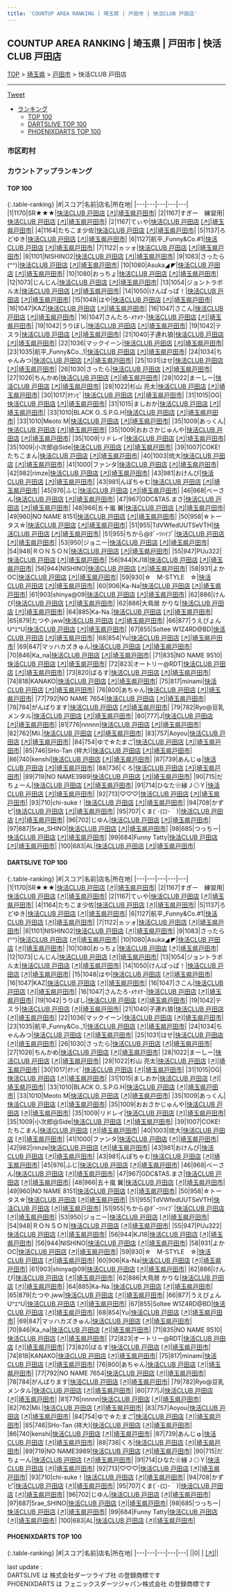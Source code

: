 ```yaml
---
title: 'COUNTUP AREA RANKING | 埼玉県 | 戸田市 | 快活CLUB 戸田店'
---
```

## COUNTUP AREA RANKING | 埼玉県 | 戸田市 | 快活CLUB 戸田店

[TOP](/darts/rank/) > [埼玉県](/darts/rank/埼玉県/) > [戸田市](/darts/rank/埼玉県/戸田市/) > 快活CLUB 戸田店

___

<a href="https://twitter.com/share?ref_src=twsrc%5Etfw" data-text="COUNTUP AREA RANKING | 埼玉県戸田市快活CLUB 戸田店" class="twitter-share-button" data-hashtags="DARTSLIVE,PHOENIXDARTS,darts,ダーツ" data-show-count="false">Tweet</a>

* [ランキング](#カウントアップランキング)
    * [TOP 100](#top-100)
    * [DARTSLIVE TOP 100](#dartslive-top-100)
    * [PHOENIXDARTS TOP 100](#phoenixdarts-top-100)

### 市区町村

<ul>

</ul>

### カウントアップランキング

#### TOP 100



{:.table-ranking}
|#|スコア|名前|店名|所在地|
|---|---|---|---|---|
|1|1170|<span class="rank-name-dl">SR★★★</span>|<a href="/darts/rank/shops/c69247602b036347774c926eb736cb5a.html">快活CLUB 戸田店</a> <a href="https://search.dartslive.com/jp/shop/c69247602b036347774c926eb736cb5a">[↗]</a>|<a href="/darts/rank/埼玉県/戸田市">埼玉県戸田市</a>|
|2|1167|<span class="rank-name-dl">すぎー　練習用</span>|<a href="/darts/rank/shops/c69247602b036347774c926eb736cb5a.html">快活CLUB 戸田店</a> <a href="https://search.dartslive.com/jp/shop/c69247602b036347774c926eb736cb5a">[↗]</a>|<a href="/darts/rank/埼玉県/戸田市">埼玉県戸田市</a>|
|2|1167|<span class="rank-name-dl">てぃや</span>|<a href="/darts/rank/shops/c69247602b036347774c926eb736cb5a.html">快活CLUB 戸田店</a> <a href="https://search.dartslive.com/jp/shop/c69247602b036347774c926eb736cb5a">[↗]</a>|<a href="/darts/rank/埼玉県/戸田市">埼玉県戸田市</a>|
|4|1164|<span class="rank-name-dl">たちこま少佐</span>|<a href="/darts/rank/shops/c69247602b036347774c926eb736cb5a.html">快活CLUB 戸田店</a> <a href="https://search.dartslive.com/jp/shop/c69247602b036347774c926eb736cb5a">[↗]</a>|<a href="/darts/rank/埼玉県/戸田市">埼玉県戸田市</a>|
|5|1137|<span class="rank-name-dl">ろどゆき</span>|<a href="/darts/rank/shops/c69247602b036347774c926eb736cb5a.html">快活CLUB 戸田店</a> <a href="https://search.dartslive.com/jp/shop/c69247602b036347774c926eb736cb5a">[↗]</a>|<a href="/darts/rank/埼玉県/戸田市">埼玉県戸田市</a>|
|6|1127|<span class="rank-name-dl">航平_Funny&amp;Co.#1</span>|<a href="/darts/rank/shops/c69247602b036347774c926eb736cb5a.html">快活CLUB 戸田店</a> <a href="https://search.dartslive.com/jp/shop/c69247602b036347774c926eb736cb5a">[↗]</a>|<a href="/darts/rank/埼玉県/戸田市">埼玉県戸田市</a>|
|7|1122|<span class="rank-name-dl">ヵッォ</span>|<a href="/darts/rank/shops/c69247602b036347774c926eb736cb5a.html">快活CLUB 戸田店</a> <a href="https://search.dartslive.com/jp/shop/c69247602b036347774c926eb736cb5a">[↗]</a>|<a href="/darts/rank/埼玉県/戸田市">埼玉県戸田市</a>|
|8|1101|<span class="rank-name-dl">NISHINO2</span>|<a href="/darts/rank/shops/c69247602b036347774c926eb736cb5a.html">快活CLUB 戸田店</a> <a href="https://search.dartslive.com/jp/shop/c69247602b036347774c926eb736cb5a">[↗]</a>|<a href="/darts/rank/埼玉県/戸田市">埼玉県戸田市</a>|
|9|1083|<span class="rank-name-dl">さったら(^^)</span>|<a href="/darts/rank/shops/c69247602b036347774c926eb736cb5a.html">快活CLUB 戸田店</a> <a href="https://search.dartslive.com/jp/shop/c69247602b036347774c926eb736cb5a">[↗]</a>|<a href="/darts/rank/埼玉県/戸田市">埼玉県戸田市</a>|
|10|1080|<span class="rank-name-dl">Asuka◢ ◤</span>|<a href="/darts/rank/shops/c69247602b036347774c926eb736cb5a.html">快活CLUB 戸田店</a> <a href="https://search.dartslive.com/jp/shop/c69247602b036347774c926eb736cb5a">[↗]</a>|<a href="/darts/rank/埼玉県/戸田市">埼玉県戸田市</a>|
|10|1080|<span class="rank-name-dl">おっちょ</span>|<a href="/darts/rank/shops/c69247602b036347774c926eb736cb5a.html">快活CLUB 戸田店</a> <a href="https://search.dartslive.com/jp/shop/c69247602b036347774c926eb736cb5a">[↗]</a>|<a href="/darts/rank/埼玉県/戸田市">埼玉県戸田市</a>|
|12|1073|<span class="rank-name-dl">じんじん</span>|<a href="/darts/rank/shops/c69247602b036347774c926eb736cb5a.html">快活CLUB 戸田店</a> <a href="https://search.dartslive.com/jp/shop/c69247602b036347774c926eb736cb5a">[↗]</a>|<a href="/darts/rank/埼玉県/戸田市">埼玉県戸田市</a>|
|13|1054|<span class="rank-name-dl">ジョントラボル太</span>|<a href="/darts/rank/shops/c69247602b036347774c926eb736cb5a.html">快活CLUB 戸田店</a> <a href="https://search.dartslive.com/jp/shop/c69247602b036347774c926eb736cb5a">[↗]</a>|<a href="/darts/rank/埼玉県/戸田市">埼玉県戸田市</a>|
|14|1050|<span class="rank-name-dl">けんぱっぱ！</span>|<a href="/darts/rank/shops/c69247602b036347774c926eb736cb5a.html">快活CLUB 戸田店</a> <a href="https://search.dartslive.com/jp/shop/c69247602b036347774c926eb736cb5a">[↗]</a>|<a href="/darts/rank/埼玉県/戸田市">埼玉県戸田市</a>|
|15|1048|<span class="rank-name-dl">はや</span>|<a href="/darts/rank/shops/c69247602b036347774c926eb736cb5a.html">快活CLUB 戸田店</a> <a href="https://search.dartslive.com/jp/shop/c69247602b036347774c926eb736cb5a">[↗]</a>|<a href="/darts/rank/埼玉県/戸田市">埼玉県戸田市</a>|
|16|1047|<span class="rank-name-dl">KAZ</span>|<a href="/darts/rank/shops/c69247602b036347774c926eb736cb5a.html">快活CLUB 戸田店</a> <a href="https://search.dartslive.com/jp/shop/c69247602b036347774c926eb736cb5a">[↗]</a>|<a href="/darts/rank/埼玉県/戸田市">埼玉県戸田市</a>|
|16|1047|<span class="rank-name-dl">さこん</span>|<a href="/darts/rank/shops/c69247602b036347774c926eb736cb5a.html">快活CLUB 戸田店</a> <a href="https://search.dartslive.com/jp/shop/c69247602b036347774c926eb736cb5a">[↗]</a>|<a href="/darts/rank/埼玉県/戸田市">埼玉県戸田市</a>|
|16|1047|<span class="rank-name-dl">さんたろ-ﾒｹﾒｹ-</span>|<a href="/darts/rank/shops/c69247602b036347774c926eb736cb5a.html">快活CLUB 戸田店</a> <a href="https://search.dartslive.com/jp/shop/c69247602b036347774c926eb736cb5a">[↗]</a>|<a href="/darts/rank/埼玉県/戸田市">埼玉県戸田市</a>|
|19|1042|<span class="rank-name-dl">うりぼし</span>|<a href="/darts/rank/shops/c69247602b036347774c926eb736cb5a.html">快活CLUB 戸田店</a> <a href="https://search.dartslive.com/jp/shop/c69247602b036347774c926eb736cb5a">[↗]</a>|<a href="/darts/rank/埼玉県/戸田市">埼玉県戸田市</a>|
|19|1042|<span class="rank-name-dl">テスラ</span>|<a href="/darts/rank/shops/c69247602b036347774c926eb736cb5a.html">快活CLUB 戸田店</a> <a href="https://search.dartslive.com/jp/shop/c69247602b036347774c926eb736cb5a">[↗]</a>|<a href="/darts/rank/埼玉県/戸田市">埼玉県戸田市</a>|
|21|1040|<span class="rank-name-dl">子連れ狼</span>|<a href="/darts/rank/shops/c69247602b036347774c926eb736cb5a.html">快活CLUB 戸田店</a> <a href="https://search.dartslive.com/jp/shop/c69247602b036347774c926eb736cb5a">[↗]</a>|<a href="/darts/rank/埼玉県/戸田市">埼玉県戸田市</a>|
|22|1036|<span class="rank-name-dl">マックイーン</span>|<a href="/darts/rank/shops/c69247602b036347774c926eb736cb5a.html">快活CLUB 戸田店</a> <a href="https://search.dartslive.com/jp/shop/c69247602b036347774c926eb736cb5a">[↗]</a>|<a href="/darts/rank/埼玉県/戸田市">埼玉県戸田市</a>|
|23|1035|<span class="rank-name-dl">航平_Funny&amp;Co._1</span>|<a href="/darts/rank/shops/c69247602b036347774c926eb736cb5a.html">快活CLUB 戸田店</a> <a href="https://search.dartslive.com/jp/shop/c69247602b036347774c926eb736cb5a">[↗]</a>|<a href="/darts/rank/埼玉県/戸田市">埼玉県戸田市</a>|
|24|1034|<span class="rank-name-dl">ちゃんみつ</span>|<a href="/darts/rank/shops/c69247602b036347774c926eb736cb5a.html">快活CLUB 戸田店</a> <a href="https://search.dartslive.com/jp/shop/c69247602b036347774c926eb736cb5a">[↗]</a>|<a href="/darts/rank/埼玉県/戸田市">埼玉県戸田市</a>|
|25|1031|<span class="rank-name-dl">はせ</span>|<a href="/darts/rank/shops/c69247602b036347774c926eb736cb5a.html">快活CLUB 戸田店</a> <a href="https://search.dartslive.com/jp/shop/c69247602b036347774c926eb736cb5a">[↗]</a>|<a href="/darts/rank/埼玉県/戸田市">埼玉県戸田市</a>|
|26|1030|<span class="rank-name-dl">さったら</span>|<a href="/darts/rank/shops/c69247602b036347774c926eb736cb5a.html">快活CLUB 戸田店</a> <a href="https://search.dartslive.com/jp/shop/c69247602b036347774c926eb736cb5a">[↗]</a>|<a href="/darts/rank/埼玉県/戸田市">埼玉県戸田市</a>|
|27|1026|<span class="rank-name-dl">ちんかめ</span>|<a href="/darts/rank/shops/c69247602b036347774c926eb736cb5a.html">快活CLUB 戸田店</a> <a href="https://search.dartslive.com/jp/shop/c69247602b036347774c926eb736cb5a">[↗]</a>|<a href="/darts/rank/埼玉県/戸田市">埼玉県戸田市</a>|
|28|1022|<span class="rank-name-dl">まーしー</span>|<a href="/darts/rank/shops/c69247602b036347774c926eb736cb5a.html">快活CLUB 戸田店</a> <a href="https://search.dartslive.com/jp/shop/c69247602b036347774c926eb736cb5a">[↗]</a>|<a href="/darts/rank/埼玉県/戸田市">埼玉県戸田市</a>|
|28|1022|<span class="rank-name-dl">杉山 亮太</span>|<a href="/darts/rank/shops/c69247602b036347774c926eb736cb5a.html">快活CLUB 戸田店</a> <a href="https://search.dartslive.com/jp/shop/c69247602b036347774c926eb736cb5a">[↗]</a>|<a href="/darts/rank/埼玉県/戸田市">埼玉県戸田市</a>|
|30|1017|<span class="rank-name-dl">ｵｹﾝﾋﾟ</span>|<a href="/darts/rank/shops/c69247602b036347774c926eb736cb5a.html">快活CLUB 戸田店</a> <a href="https://search.dartslive.com/jp/shop/c69247602b036347774c926eb736cb5a">[↗]</a>|<a href="/darts/rank/埼玉県/戸田市">埼玉県戸田市</a>|
|31|1015|<span class="rank-name-dl">OG</span>|<a href="/darts/rank/shops/c69247602b036347774c926eb736cb5a.html">快活CLUB 戸田店</a> <a href="https://search.dartslive.com/jp/shop/c69247602b036347774c926eb736cb5a">[↗]</a>|<a href="/darts/rank/埼玉県/戸田市">埼玉県戸田市</a>|
|31|1015|<span class="rank-name-dl">ましおか</span>|<a href="/darts/rank/shops/c69247602b036347774c926eb736cb5a.html">快活CLUB 戸田店</a> <a href="https://search.dartslive.com/jp/shop/c69247602b036347774c926eb736cb5a">[↗]</a>|<a href="/darts/rank/埼玉県/戸田市">埼玉県戸田市</a>|
|33|1010|<span class="rank-name-dl">BLACK O..S.P.G.H</span>|<a href="/darts/rank/shops/c69247602b036347774c926eb736cb5a.html">快活CLUB 戸田店</a> <a href="https://search.dartslive.com/jp/shop/c69247602b036347774c926eb736cb5a">[↗]</a>|<a href="/darts/rank/埼玉県/戸田市">埼玉県戸田市</a>|
|33|1010|<span class="rank-name-dl">Meoto M</span>|<a href="/darts/rank/shops/c69247602b036347774c926eb736cb5a.html">快活CLUB 戸田店</a> <a href="https://search.dartslive.com/jp/shop/c69247602b036347774c926eb736cb5a">[↗]</a>|<a href="/darts/rank/埼玉県/戸田市">埼玉県戸田市</a>|
|35|1009|<span class="rank-name-dl">あっくん</span>|<a href="/darts/rank/shops/c69247602b036347774c926eb736cb5a.html">快活CLUB 戸田店</a> <a href="https://search.dartslive.com/jp/shop/c69247602b036347774c926eb736cb5a">[↗]</a>|<a href="/darts/rank/埼玉県/戸田市">埼玉県戸田市</a>|
|35|1009|<span class="rank-name-dl">おおさかじゅんや</span>|<a href="/darts/rank/shops/c69247602b036347774c926eb736cb5a.html">快活CLUB 戸田店</a> <a href="https://search.dartslive.com/jp/shop/c69247602b036347774c926eb736cb5a">[↗]</a>|<a href="/darts/rank/埼玉県/戸田市">埼玉県戸田市</a>|
|35|1009|<span class="rank-name-dl">リドレイ</span>|<a href="/darts/rank/shops/c69247602b036347774c926eb736cb5a.html">快活CLUB 戸田店</a> <a href="https://search.dartslive.com/jp/shop/c69247602b036347774c926eb736cb5a">[↗]</a>|<a href="/darts/rank/埼玉県/戸田市">埼玉県戸田市</a>|
|35|1009|<span class="rank-name-dl">小次郎@Side</span>|<a href="/darts/rank/shops/c69247602b036347774c926eb736cb5a.html">快活CLUB 戸田店</a> <a href="https://search.dartslive.com/jp/shop/c69247602b036347774c926eb736cb5a">[↗]</a>|<a href="/darts/rank/埼玉県/戸田市">埼玉県戸田市</a>|
|39|1007|<span class="rank-name-dl">COKE!たちこまん</span>|<a href="/darts/rank/shops/c69247602b036347774c926eb736cb5a.html">快活CLUB 戸田店</a> <a href="https://search.dartslive.com/jp/shop/c69247602b036347774c926eb736cb5a">[↗]</a>|<a href="/darts/rank/埼玉県/戸田市">埼玉県戸田市</a>|
|40|1003|<span class="rank-name-dl">琉大</span>|<a href="/darts/rank/shops/c69247602b036347774c926eb736cb5a.html">快活CLUB 戸田店</a> <a href="https://search.dartslive.com/jp/shop/c69247602b036347774c926eb736cb5a">[↗]</a>|<a href="/darts/rank/埼玉県/戸田市">埼玉県戸田市</a>|
|41|1000|<span class="rank-name-dl">ファンタ</span>|<a href="/darts/rank/shops/c69247602b036347774c926eb736cb5a.html">快活CLUB 戸田店</a> <a href="https://search.dartslive.com/jp/shop/c69247602b036347774c926eb736cb5a">[↗]</a>|<a href="/darts/rank/埼玉県/戸田市">埼玉県戸田市</a>|
|42|982|<span class="rank-name-dl">rimze</span>|<a href="/darts/rank/shops/c69247602b036347774c926eb736cb5a.html">快活CLUB 戸田店</a> <a href="https://search.dartslive.com/jp/shop/c69247602b036347774c926eb736cb5a">[↗]</a>|<a href="/darts/rank/埼玉県/戸田市">埼玉県戸田市</a>|
|43|981|<span class="rank-name-dl">おけんぴ</span>|<a href="/darts/rank/shops/c69247602b036347774c926eb736cb5a.html">快活CLUB 戸田店</a> <a href="https://search.dartslive.com/jp/shop/c69247602b036347774c926eb736cb5a">[↗]</a>|<a href="/darts/rank/埼玉県/戸田市">埼玉県戸田市</a>|
|43|981|<span class="rank-name-dl">んぽちゃむ</span>|<a href="/darts/rank/shops/c69247602b036347774c926eb736cb5a.html">快活CLUB 戸田店</a> <a href="https://search.dartslive.com/jp/shop/c69247602b036347774c926eb736cb5a">[↗]</a>|<a href="/darts/rank/埼玉県/戸田市">埼玉県戸田市</a>|
|45|976|<span class="rank-name-dl">ふじ</span>|<a href="/darts/rank/shops/c69247602b036347774c926eb736cb5a.html">快活CLUB 戸田店</a> <a href="https://search.dartslive.com/jp/shop/c69247602b036347774c926eb736cb5a">[↗]</a>|<a href="/darts/rank/埼玉県/戸田市">埼玉県戸田市</a>|
|46|968|<span class="rank-name-dl">べーさん</span>|<a href="/darts/rank/shops/c69247602b036347774c926eb736cb5a.html">快活CLUB 戸田店</a> <a href="https://search.dartslive.com/jp/shop/c69247602b036347774c926eb736cb5a">[↗]</a>|<a href="/darts/rank/埼玉県/戸田市">埼玉県戸田市</a>|
|47|967|<span class="rank-name-dl">GDC&amp;TAS.まさ</span>|<a href="/darts/rank/shops/c69247602b036347774c926eb736cb5a.html">快活CLUB 戸田店</a> <a href="https://search.dartslive.com/jp/shop/c69247602b036347774c926eb736cb5a">[↗]</a>|<a href="/darts/rank/埼玉県/戸田市">埼玉県戸田市</a>|
|48|966|<span class="rank-name-dl">五十嵐 翼</span>|<a href="/darts/rank/shops/c69247602b036347774c926eb736cb5a.html">快活CLUB 戸田店</a> <a href="https://search.dartslive.com/jp/shop/c69247602b036347774c926eb736cb5a">[↗]</a>|<a href="/darts/rank/埼玉県/戸田市">埼玉県戸田市</a>|
|49|960|<span class="rank-name-dl">NO NAME 8151</span>|<a href="/darts/rank/shops/c69247602b036347774c926eb736cb5a.html">快活CLUB 戸田店</a> <a href="https://search.dartslive.com/jp/shop/c69247602b036347774c926eb736cb5a">[↗]</a>|<a href="/darts/rank/埼玉県/戸田市">埼玉県戸田市</a>|
|50|958|<span class="rank-name-dl">☆トータス☆</span>|<a href="/darts/rank/shops/c69247602b036347774c926eb736cb5a.html">快活CLUB 戸田店</a> <a href="https://search.dartslive.com/jp/shop/c69247602b036347774c926eb736cb5a">[↗]</a>|<a href="/darts/rank/埼玉県/戸田市">埼玉県戸田市</a>|
|51|955|<span class="rank-name-dl">TdVWfedUUTSeVTH</span>|<a href="/darts/rank/shops/c69247602b036347774c926eb736cb5a.html">快活CLUB 戸田店</a> <a href="https://search.dartslive.com/jp/shop/c69247602b036347774c926eb736cb5a">[↗]</a>|<a href="/darts/rank/埼玉県/戸田市">埼玉県戸田市</a>|
|51|955|<span class="rank-name-dl">ちから@ﾀﾞｰﾂﾊｲﾌﾞ</span>|<a href="/darts/rank/shops/c69247602b036347774c926eb736cb5a.html">快活CLUB 戸田店</a> <a href="https://search.dartslive.com/jp/shop/c69247602b036347774c926eb736cb5a">[↗]</a>|<a href="/darts/rank/埼玉県/戸田市">埼玉県戸田市</a>|
|53|950|<span class="rank-name-dl">ジョニー</span>|<a href="/darts/rank/shops/c69247602b036347774c926eb736cb5a.html">快活CLUB 戸田店</a> <a href="https://search.dartslive.com/jp/shop/c69247602b036347774c926eb736cb5a">[↗]</a>|<a href="/darts/rank/埼玉県/戸田市">埼玉県戸田市</a>|
|54|948|<span class="rank-name-dl">ＲＯＮＳＯＮ</span>|<a href="/darts/rank/shops/c69247602b036347774c926eb736cb5a.html">快活CLUB 戸田店</a> <a href="https://search.dartslive.com/jp/shop/c69247602b036347774c926eb736cb5a">[↗]</a>|<a href="/darts/rank/埼玉県/戸田市">埼玉県戸田市</a>|
|55|947|<span class="rank-name-dl">PUu322</span>|<a href="/darts/rank/shops/c69247602b036347774c926eb736cb5a.html">快活CLUB 戸田店</a> <a href="https://search.dartslive.com/jp/shop/c69247602b036347774c926eb736cb5a">[↗]</a>|<a href="/darts/rank/埼玉県/戸田市">埼玉県戸田市</a>|
|56|944|<span class="rank-name-dl">KJ18</span>|<a href="/darts/rank/shops/c69247602b036347774c926eb736cb5a.html">快活CLUB 戸田店</a> <a href="https://search.dartslive.com/jp/shop/c69247602b036347774c926eb736cb5a">[↗]</a>|<a href="/darts/rank/埼玉県/戸田市">埼玉県戸田市</a>|
|56|944|<span class="rank-name-dl">NISHINO</span>|<a href="/darts/rank/shops/c69247602b036347774c926eb736cb5a.html">快活CLUB 戸田店</a> <a href="https://search.dartslive.com/jp/shop/c69247602b036347774c926eb736cb5a">[↗]</a>|<a href="/darts/rank/埼玉県/戸田市">埼玉県戸田市</a>|
|58|931|<span class="rank-name-dl">よかOC</span>|<a href="/darts/rank/shops/c69247602b036347774c926eb736cb5a.html">快活CLUB 戸田店</a> <a href="https://search.dartslive.com/jp/shop/c69247602b036347774c926eb736cb5a">[↗]</a>|<a href="/darts/rank/埼玉県/戸田市">埼玉県戸田市</a>|
|59|930|<span class="rank-name-dl">☆　M-STYLE　☆</span>|<a href="/darts/rank/shops/c69247602b036347774c926eb736cb5a.html">快活CLUB 戸田店</a> <a href="https://search.dartslive.com/jp/shop/c69247602b036347774c926eb736cb5a">[↗]</a>|<a href="/darts/rank/埼玉県/戸田市">埼玉県戸田市</a>|
|60|906|<span class="rank-name-dl">Ka-Na</span>|<a href="/darts/rank/shops/c69247602b036347774c926eb736cb5a.html">快活CLUB 戸田店</a> <a href="https://search.dartslive.com/jp/shop/c69247602b036347774c926eb736cb5a">[↗]</a>|<a href="/darts/rank/埼玉県/戸田市">埼玉県戸田市</a>|
|61|903|<span class="rank-name-dl">shinya@09</span>|<a href="/darts/rank/shops/c69247602b036347774c926eb736cb5a.html">快活CLUB 戸田店</a> <a href="https://search.dartslive.com/jp/shop/c69247602b036347774c926eb736cb5a">[↗]</a>|<a href="/darts/rank/埼玉県/戸田市">埼玉県戸田市</a>|
|62|886|<span class="rank-name-dl">けんぴ</span>|<a href="/darts/rank/shops/c69247602b036347774c926eb736cb5a.html">快活CLUB 戸田店</a> <a href="https://search.dartslive.com/jp/shop/c69247602b036347774c926eb736cb5a">[↗]</a>|<a href="/darts/rank/埼玉県/戸田市">埼玉県戸田市</a>|
|62|886|<span class="rank-name-dl">大鳥居 かりな</span>|<a href="/darts/rank/shops/c69247602b036347774c926eb736cb5a.html">快活CLUB 戸田店</a> <a href="https://search.dartslive.com/jp/shop/c69247602b036347774c926eb736cb5a">[↗]</a>|<a href="/darts/rank/埼玉県/戸田市">埼玉県戸田市</a>|
|64|885|<span class="rank-name-dl">Ka-Na.</span>|<a href="/darts/rank/shops/c69247602b036347774c926eb736cb5a.html">快活CLUB 戸田店</a> <a href="https://search.dartslive.com/jp/shop/c69247602b036347774c926eb736cb5a">[↗]</a>|<a href="/darts/rank/埼玉県/戸田市">埼玉県戸田市</a>|
|65|879|<span class="rank-name-dl">たつや.jww</span>|<a href="/darts/rank/shops/c69247602b036347774c926eb736cb5a.html">快活CLUB 戸田店</a> <a href="https://search.dartslive.com/jp/shop/c69247602b036347774c926eb736cb5a">[↗]</a>|<a href="/darts/rank/埼玉県/戸田市">埼玉県戸田市</a>|
|66|877|<span class="rank-name-dl">うえぴょんU^ｴ^U</span>|<a href="/darts/rank/shops/c69247602b036347774c926eb736cb5a.html">快活CLUB 戸田店</a> <a href="https://search.dartslive.com/jp/shop/c69247602b036347774c926eb736cb5a">[↗]</a>|<a href="/darts/rank/埼玉県/戸田市">埼玉県戸田市</a>|
|67|855|<span class="rank-name-dl">Soltee W1Z4RD@BD</span>|<a href="/darts/rank/shops/c69247602b036347774c926eb736cb5a.html">快活CLUB 戸田店</a> <a href="https://search.dartslive.com/jp/shop/c69247602b036347774c926eb736cb5a">[↗]</a>|<a href="/darts/rank/埼玉県/戸田市">埼玉県戸田市</a>|
|68|854|<span class="rank-name-dl">Yu</span>|<a href="/darts/rank/shops/c69247602b036347774c926eb736cb5a.html">快活CLUB 戸田店</a> <a href="https://search.dartslive.com/jp/shop/c69247602b036347774c926eb736cb5a">[↗]</a>|<a href="/darts/rank/埼玉県/戸田市">埼玉県戸田市</a>|
|69|847|<span class="rank-name-dl">マッハカズきゅん</span>|<a href="/darts/rank/shops/c69247602b036347774c926eb736cb5a.html">快活CLUB 戸田店</a> <a href="https://search.dartslive.com/jp/shop/c69247602b036347774c926eb736cb5a">[↗]</a>|<a href="/darts/rank/埼玉県/戸田市">埼玉県戸田市</a>|
|70|846|<span class="rank-name-dl">Ka_na</span>|<a href="/darts/rank/shops/c69247602b036347774c926eb736cb5a.html">快活CLUB 戸田店</a> <a href="https://search.dartslive.com/jp/shop/c69247602b036347774c926eb736cb5a">[↗]</a>|<a href="/darts/rank/埼玉県/戸田市">埼玉県戸田市</a>|
|71|835|<span class="rank-name-dl">NO NAME 9510</span>|<a href="/darts/rank/shops/c69247602b036347774c926eb736cb5a.html">快活CLUB 戸田店</a> <a href="https://search.dartslive.com/jp/shop/c69247602b036347774c926eb736cb5a">[↗]</a>|<a href="/darts/rank/埼玉県/戸田市">埼玉県戸田市</a>|
|72|823|<span class="rank-name-dl">オートリー@RDT</span>|<a href="/darts/rank/shops/c69247602b036347774c926eb736cb5a.html">快活CLUB 戸田店</a> <a href="https://search.dartslive.com/jp/shop/c69247602b036347774c926eb736cb5a">[↗]</a>|<a href="/darts/rank/埼玉県/戸田市">埼玉県戸田市</a>|
|73|820|<span class="rank-name-dl">ばるす</span>|<a href="/darts/rank/shops/c69247602b036347774c926eb736cb5a.html">快活CLUB 戸田店</a> <a href="https://search.dartslive.com/jp/shop/c69247602b036347774c926eb736cb5a">[↗]</a>|<a href="/darts/rank/埼玉県/戸田市">埼玉県戸田市</a>|
|74|818|<span class="rank-name-dl">KANAKO</span>|<a href="/darts/rank/shops/c69247602b036347774c926eb736cb5a.html">快活CLUB 戸田店</a> <a href="https://search.dartslive.com/jp/shop/c69247602b036347774c926eb736cb5a">[↗]</a>|<a href="/darts/rank/埼玉県/戸田市">埼玉県戸田市</a>|
|75|817|<span class="rank-name-dl">minami</span>|<a href="/darts/rank/shops/c69247602b036347774c926eb736cb5a.html">快活CLUB 戸田店</a> <a href="https://search.dartslive.com/jp/shop/c69247602b036347774c926eb736cb5a">[↗]</a>|<a href="/darts/rank/埼玉県/戸田市">埼玉県戸田市</a>|
|76|800|<span class="rank-name-dl">あちゃん</span>|<a href="/darts/rank/shops/c69247602b036347774c926eb736cb5a.html">快活CLUB 戸田店</a> <a href="https://search.dartslive.com/jp/shop/c69247602b036347774c926eb736cb5a">[↗]</a>|<a href="/darts/rank/埼玉県/戸田市">埼玉県戸田市</a>|
|77|792|<span class="rank-name-dl">NO NAME 7654</span>|<a href="/darts/rank/shops/c69247602b036347774c926eb736cb5a.html">快活CLUB 戸田店</a> <a href="https://search.dartslive.com/jp/shop/c69247602b036347774c926eb736cb5a">[↗]</a>|<a href="/darts/rank/埼玉県/戸田市">埼玉県戸田市</a>|
|78|784|<span class="rank-name-dl">がんばります</span>|<a href="/darts/rank/shops/c69247602b036347774c926eb736cb5a.html">快活CLUB 戸田店</a> <a href="https://search.dartslive.com/jp/shop/c69247602b036347774c926eb736cb5a">[↗]</a>|<a href="/darts/rank/埼玉県/戸田市">埼玉県戸田市</a>|
|79|782|<span class="rank-name-dl">Ryo@豆乳メンタル</span>|<a href="/darts/rank/shops/c69247602b036347774c926eb736cb5a.html">快活CLUB 戸田店</a> <a href="https://search.dartslive.com/jp/shop/c69247602b036347774c926eb736cb5a">[↗]</a>|<a href="/darts/rank/埼玉県/戸田市">埼玉県戸田市</a>|
|80|777|<span class="rank-name-dl">J</span>|<a href="/darts/rank/shops/c69247602b036347774c926eb736cb5a.html">快活CLUB 戸田店</a> <a href="https://search.dartslive.com/jp/shop/c69247602b036347774c926eb736cb5a">[↗]</a>|<a href="/darts/rank/埼玉県/戸田市">埼玉県戸田市</a>|
|81|776|<span class="rank-name-dl">nnnnn</span>|<a href="/darts/rank/shops/c69247602b036347774c926eb736cb5a.html">快活CLUB 戸田店</a> <a href="https://search.dartslive.com/jp/shop/c69247602b036347774c926eb736cb5a">[↗]</a>|<a href="/darts/rank/埼玉県/戸田市">埼玉県戸田市</a>|
|82|762|<span class="rank-name-dl">Mii.</span>|<a href="/darts/rank/shops/c69247602b036347774c926eb736cb5a.html">快活CLUB 戸田店</a> <a href="https://search.dartslive.com/jp/shop/c69247602b036347774c926eb736cb5a">[↗]</a>|<a href="/darts/rank/埼玉県/戸田市">埼玉県戸田市</a>|
|83|757|<span class="rank-name-dl">Aoyou</span>|<a href="/darts/rank/shops/c69247602b036347774c926eb736cb5a.html">快活CLUB 戸田店</a> <a href="https://search.dartslive.com/jp/shop/c69247602b036347774c926eb736cb5a">[↗]</a>|<a href="/darts/rank/埼玉県/戸田市">埼玉県戸田市</a>|
|84|754|<span class="rank-name-dl">ゆで☆たまご</span>|<a href="/darts/rank/shops/c69247602b036347774c926eb736cb5a.html">快活CLUB 戸田店</a> <a href="https://search.dartslive.com/jp/shop/c69247602b036347774c926eb736cb5a">[↗]</a>|<a href="/darts/rank/埼玉県/戸田市">埼玉県戸田市</a>|
|85|746|<span class="rank-name-dl">SHo-Tan (祥大)</span>|<a href="/darts/rank/shops/c69247602b036347774c926eb736cb5a.html">快活CLUB 戸田店</a> <a href="https://search.dartslive.com/jp/shop/c69247602b036347774c926eb736cb5a">[↗]</a>|<a href="/darts/rank/埼玉県/戸田市">埼玉県戸田市</a>|
|86|740|<span class="rank-name-dl">kenshi</span>|<a href="/darts/rank/shops/c69247602b036347774c926eb736cb5a.html">快活CLUB 戸田店</a> <a href="https://search.dartslive.com/jp/shop/c69247602b036347774c926eb736cb5a">[↗]</a>|<a href="/darts/rank/埼玉県/戸田市">埼玉県戸田市</a>|
|87|739|<span class="rank-name-dl">あんじゅ</span>|<a href="/darts/rank/shops/c69247602b036347774c926eb736cb5a.html">快活CLUB 戸田店</a> <a href="https://search.dartslive.com/jp/shop/c69247602b036347774c926eb736cb5a">[↗]</a>|<a href="/darts/rank/埼玉県/戸田市">埼玉県戸田市</a>|
|88|736|<span class="rank-name-dl">くろ</span>|<a href="/darts/rank/shops/c69247602b036347774c926eb736cb5a.html">快活CLUB 戸田店</a> <a href="https://search.dartslive.com/jp/shop/c69247602b036347774c926eb736cb5a">[↗]</a>|<a href="/darts/rank/埼玉県/戸田市">埼玉県戸田市</a>|
|89|719|<span class="rank-name-dl">NO NAME3989</span>|<a href="/darts/rank/shops/c69247602b036347774c926eb736cb5a.html">快活CLUB 戸田店</a> <a href="https://search.dartslive.com/jp/shop/c69247602b036347774c926eb736cb5a">[↗]</a>|<a href="/darts/rank/埼玉県/戸田市">埼玉県戸田市</a>|
|90|715|<span class="rank-name-dl">だちょーん</span>|<a href="/darts/rank/shops/c69247602b036347774c926eb736cb5a.html">快活CLUB 戸田店</a> <a href="https://search.dartslive.com/jp/shop/c69247602b036347774c926eb736cb5a">[↗]</a>|<a href="/darts/rank/埼玉県/戸田市">埼玉県戸田市</a>|
|91|714|<span class="rank-name-dl">ひなた❀縁Ｊ◎Ｙ</span>|<a href="/darts/rank/shops/c69247602b036347774c926eb736cb5a.html">快活CLUB 戸田店</a> <a href="https://search.dartslive.com/jp/shop/c69247602b036347774c926eb736cb5a">[↗]</a>|<a href="/darts/rank/埼玉県/戸田市">埼玉県戸田市</a>|
|92|713|<span class="rank-name-dl">♡♡♡</span>|<a href="/darts/rank/shops/c69247602b036347774c926eb736cb5a.html">快活CLUB 戸田店</a> <a href="https://search.dartslive.com/jp/shop/c69247602b036347774c926eb736cb5a">[↗]</a>|<a href="/darts/rank/埼玉県/戸田市">埼玉県戸田市</a>|
|93|710|<span class="rank-name-dl">chi-suke！</span>|<a href="/darts/rank/shops/c69247602b036347774c926eb736cb5a.html">快活CLUB 戸田店</a> <a href="https://search.dartslive.com/jp/shop/c69247602b036347774c926eb736cb5a">[↗]</a>|<a href="/darts/rank/埼玉県/戸田市">埼玉県戸田市</a>|
|94|708|<span class="rank-name-dl">かずピ</span>|<a href="/darts/rank/shops/c69247602b036347774c926eb736cb5a.html">快活CLUB 戸田店</a> <a href="https://search.dartslive.com/jp/shop/c69247602b036347774c926eb736cb5a">[↗]</a>|<a href="/darts/rank/埼玉県/戸田市">埼玉県戸田市</a>|
|95|707|<span class="rank-name-dl">くま(´･(ｴ)･｀)</span>|<a href="/darts/rank/shops/c69247602b036347774c926eb736cb5a.html">快活CLUB 戸田店</a> <a href="https://search.dartslive.com/jp/shop/c69247602b036347774c926eb736cb5a">[↗]</a>|<a href="/darts/rank/埼玉県/戸田市">埼玉県戸田市</a>|
|96|702|<span class="rank-name-dl">じゆん</span>|<a href="/darts/rank/shops/c69247602b036347774c926eb736cb5a.html">快活CLUB 戸田店</a> <a href="https://search.dartslive.com/jp/shop/c69247602b036347774c926eb736cb5a">[↗]</a>|<a href="/darts/rank/埼玉県/戸田市">埼玉県戸田市</a>|
|97|687|<span class="rank-name-dl">5rae_SHINO</span>|<a href="/darts/rank/shops/c69247602b036347774c926eb736cb5a.html">快活CLUB 戸田店</a> <a href="https://search.dartslive.com/jp/shop/c69247602b036347774c926eb736cb5a">[↗]</a>|<a href="/darts/rank/埼玉県/戸田市">埼玉県戸田市</a>|
|98|685|<span class="rank-name-dl">つっちー</span>|<a href="/darts/rank/shops/c69247602b036347774c926eb736cb5a.html">快活CLUB 戸田店</a> <a href="https://search.dartslive.com/jp/shop/c69247602b036347774c926eb736cb5a">[↗]</a>|<a href="/darts/rank/埼玉県/戸田市">埼玉県戸田市</a>|
|99|684|<span class="rank-name-dl">Funny Tatty</span>|<a href="/darts/rank/shops/c69247602b036347774c926eb736cb5a.html">快活CLUB 戸田店</a> <a href="https://search.dartslive.com/jp/shop/c69247602b036347774c926eb736cb5a">[↗]</a>|<a href="/darts/rank/埼玉県/戸田市">埼玉県戸田市</a>|
|100|683|<span class="rank-name-dl">AL</span>|<a href="/darts/rank/shops/c69247602b036347774c926eb736cb5a.html">快活CLUB 戸田店</a> <a href="https://search.dartslive.com/jp/shop/c69247602b036347774c926eb736cb5a">[↗]</a>|<a href="/darts/rank/埼玉県/戸田市">埼玉県戸田市</a>|


#### DARTSLIVE TOP 100



{:.table-ranking}
|#|スコア|名前|店名|所在地|
|---|---|---|---|---|
|1|1170|<span class="rank-name-dl">SR★★★</span>|<a href="/darts/rank/shops/c69247602b036347774c926eb736cb5a.html">快活CLUB 戸田店</a> <a href="https://search.dartslive.com/jp/shop/c69247602b036347774c926eb736cb5a">[↗]</a>|<a href="/darts/rank/埼玉県/戸田市">埼玉県戸田市</a>|
|2|1167|<span class="rank-name-dl">すぎー　練習用</span>|<a href="/darts/rank/shops/c69247602b036347774c926eb736cb5a.html">快活CLUB 戸田店</a> <a href="https://search.dartslive.com/jp/shop/c69247602b036347774c926eb736cb5a">[↗]</a>|<a href="/darts/rank/埼玉県/戸田市">埼玉県戸田市</a>|
|2|1167|<span class="rank-name-dl">てぃや</span>|<a href="/darts/rank/shops/c69247602b036347774c926eb736cb5a.html">快活CLUB 戸田店</a> <a href="https://search.dartslive.com/jp/shop/c69247602b036347774c926eb736cb5a">[↗]</a>|<a href="/darts/rank/埼玉県/戸田市">埼玉県戸田市</a>|
|4|1164|<span class="rank-name-dl">たちこま少佐</span>|<a href="/darts/rank/shops/c69247602b036347774c926eb736cb5a.html">快活CLUB 戸田店</a> <a href="https://search.dartslive.com/jp/shop/c69247602b036347774c926eb736cb5a">[↗]</a>|<a href="/darts/rank/埼玉県/戸田市">埼玉県戸田市</a>|
|5|1137|<span class="rank-name-dl">ろどゆき</span>|<a href="/darts/rank/shops/c69247602b036347774c926eb736cb5a.html">快活CLUB 戸田店</a> <a href="https://search.dartslive.com/jp/shop/c69247602b036347774c926eb736cb5a">[↗]</a>|<a href="/darts/rank/埼玉県/戸田市">埼玉県戸田市</a>|
|6|1127|<span class="rank-name-dl">航平_Funny&amp;Co.#1</span>|<a href="/darts/rank/shops/c69247602b036347774c926eb736cb5a.html">快活CLUB 戸田店</a> <a href="https://search.dartslive.com/jp/shop/c69247602b036347774c926eb736cb5a">[↗]</a>|<a href="/darts/rank/埼玉県/戸田市">埼玉県戸田市</a>|
|7|1122|<span class="rank-name-dl">ヵッォ</span>|<a href="/darts/rank/shops/c69247602b036347774c926eb736cb5a.html">快活CLUB 戸田店</a> <a href="https://search.dartslive.com/jp/shop/c69247602b036347774c926eb736cb5a">[↗]</a>|<a href="/darts/rank/埼玉県/戸田市">埼玉県戸田市</a>|
|8|1101|<span class="rank-name-dl">NISHINO2</span>|<a href="/darts/rank/shops/c69247602b036347774c926eb736cb5a.html">快活CLUB 戸田店</a> <a href="https://search.dartslive.com/jp/shop/c69247602b036347774c926eb736cb5a">[↗]</a>|<a href="/darts/rank/埼玉県/戸田市">埼玉県戸田市</a>|
|9|1083|<span class="rank-name-dl">さったら(^^)</span>|<a href="/darts/rank/shops/c69247602b036347774c926eb736cb5a.html">快活CLUB 戸田店</a> <a href="https://search.dartslive.com/jp/shop/c69247602b036347774c926eb736cb5a">[↗]</a>|<a href="/darts/rank/埼玉県/戸田市">埼玉県戸田市</a>|
|10|1080|<span class="rank-name-dl">Asuka◢ ◤</span>|<a href="/darts/rank/shops/c69247602b036347774c926eb736cb5a.html">快活CLUB 戸田店</a> <a href="https://search.dartslive.com/jp/shop/c69247602b036347774c926eb736cb5a">[↗]</a>|<a href="/darts/rank/埼玉県/戸田市">埼玉県戸田市</a>|
|10|1080|<span class="rank-name-dl">おっちょ</span>|<a href="/darts/rank/shops/c69247602b036347774c926eb736cb5a.html">快活CLUB 戸田店</a> <a href="https://search.dartslive.com/jp/shop/c69247602b036347774c926eb736cb5a">[↗]</a>|<a href="/darts/rank/埼玉県/戸田市">埼玉県戸田市</a>|
|12|1073|<span class="rank-name-dl">じんじん</span>|<a href="/darts/rank/shops/c69247602b036347774c926eb736cb5a.html">快活CLUB 戸田店</a> <a href="https://search.dartslive.com/jp/shop/c69247602b036347774c926eb736cb5a">[↗]</a>|<a href="/darts/rank/埼玉県/戸田市">埼玉県戸田市</a>|
|13|1054|<span class="rank-name-dl">ジョントラボル太</span>|<a href="/darts/rank/shops/c69247602b036347774c926eb736cb5a.html">快活CLUB 戸田店</a> <a href="https://search.dartslive.com/jp/shop/c69247602b036347774c926eb736cb5a">[↗]</a>|<a href="/darts/rank/埼玉県/戸田市">埼玉県戸田市</a>|
|14|1050|<span class="rank-name-dl">けんぱっぱ！</span>|<a href="/darts/rank/shops/c69247602b036347774c926eb736cb5a.html">快活CLUB 戸田店</a> <a href="https://search.dartslive.com/jp/shop/c69247602b036347774c926eb736cb5a">[↗]</a>|<a href="/darts/rank/埼玉県/戸田市">埼玉県戸田市</a>|
|15|1048|<span class="rank-name-dl">はや</span>|<a href="/darts/rank/shops/c69247602b036347774c926eb736cb5a.html">快活CLUB 戸田店</a> <a href="https://search.dartslive.com/jp/shop/c69247602b036347774c926eb736cb5a">[↗]</a>|<a href="/darts/rank/埼玉県/戸田市">埼玉県戸田市</a>|
|16|1047|<span class="rank-name-dl">KAZ</span>|<a href="/darts/rank/shops/c69247602b036347774c926eb736cb5a.html">快活CLUB 戸田店</a> <a href="https://search.dartslive.com/jp/shop/c69247602b036347774c926eb736cb5a">[↗]</a>|<a href="/darts/rank/埼玉県/戸田市">埼玉県戸田市</a>|
|16|1047|<span class="rank-name-dl">さこん</span>|<a href="/darts/rank/shops/c69247602b036347774c926eb736cb5a.html">快活CLUB 戸田店</a> <a href="https://search.dartslive.com/jp/shop/c69247602b036347774c926eb736cb5a">[↗]</a>|<a href="/darts/rank/埼玉県/戸田市">埼玉県戸田市</a>|
|16|1047|<span class="rank-name-dl">さんたろ-ﾒｹﾒｹ-</span>|<a href="/darts/rank/shops/c69247602b036347774c926eb736cb5a.html">快活CLUB 戸田店</a> <a href="https://search.dartslive.com/jp/shop/c69247602b036347774c926eb736cb5a">[↗]</a>|<a href="/darts/rank/埼玉県/戸田市">埼玉県戸田市</a>|
|19|1042|<span class="rank-name-dl">うりぼし</span>|<a href="/darts/rank/shops/c69247602b036347774c926eb736cb5a.html">快活CLUB 戸田店</a> <a href="https://search.dartslive.com/jp/shop/c69247602b036347774c926eb736cb5a">[↗]</a>|<a href="/darts/rank/埼玉県/戸田市">埼玉県戸田市</a>|
|19|1042|<span class="rank-name-dl">テスラ</span>|<a href="/darts/rank/shops/c69247602b036347774c926eb736cb5a.html">快活CLUB 戸田店</a> <a href="https://search.dartslive.com/jp/shop/c69247602b036347774c926eb736cb5a">[↗]</a>|<a href="/darts/rank/埼玉県/戸田市">埼玉県戸田市</a>|
|21|1040|<span class="rank-name-dl">子連れ狼</span>|<a href="/darts/rank/shops/c69247602b036347774c926eb736cb5a.html">快活CLUB 戸田店</a> <a href="https://search.dartslive.com/jp/shop/c69247602b036347774c926eb736cb5a">[↗]</a>|<a href="/darts/rank/埼玉県/戸田市">埼玉県戸田市</a>|
|22|1036|<span class="rank-name-dl">マックイーン</span>|<a href="/darts/rank/shops/c69247602b036347774c926eb736cb5a.html">快活CLUB 戸田店</a> <a href="https://search.dartslive.com/jp/shop/c69247602b036347774c926eb736cb5a">[↗]</a>|<a href="/darts/rank/埼玉県/戸田市">埼玉県戸田市</a>|
|23|1035|<span class="rank-name-dl">航平_Funny&amp;Co._1</span>|<a href="/darts/rank/shops/c69247602b036347774c926eb736cb5a.html">快活CLUB 戸田店</a> <a href="https://search.dartslive.com/jp/shop/c69247602b036347774c926eb736cb5a">[↗]</a>|<a href="/darts/rank/埼玉県/戸田市">埼玉県戸田市</a>|
|24|1034|<span class="rank-name-dl">ちゃんみつ</span>|<a href="/darts/rank/shops/c69247602b036347774c926eb736cb5a.html">快活CLUB 戸田店</a> <a href="https://search.dartslive.com/jp/shop/c69247602b036347774c926eb736cb5a">[↗]</a>|<a href="/darts/rank/埼玉県/戸田市">埼玉県戸田市</a>|
|25|1031|<span class="rank-name-dl">はせ</span>|<a href="/darts/rank/shops/c69247602b036347774c926eb736cb5a.html">快活CLUB 戸田店</a> <a href="https://search.dartslive.com/jp/shop/c69247602b036347774c926eb736cb5a">[↗]</a>|<a href="/darts/rank/埼玉県/戸田市">埼玉県戸田市</a>|
|26|1030|<span class="rank-name-dl">さったら</span>|<a href="/darts/rank/shops/c69247602b036347774c926eb736cb5a.html">快活CLUB 戸田店</a> <a href="https://search.dartslive.com/jp/shop/c69247602b036347774c926eb736cb5a">[↗]</a>|<a href="/darts/rank/埼玉県/戸田市">埼玉県戸田市</a>|
|27|1026|<span class="rank-name-dl">ちんかめ</span>|<a href="/darts/rank/shops/c69247602b036347774c926eb736cb5a.html">快活CLUB 戸田店</a> <a href="https://search.dartslive.com/jp/shop/c69247602b036347774c926eb736cb5a">[↗]</a>|<a href="/darts/rank/埼玉県/戸田市">埼玉県戸田市</a>|
|28|1022|<span class="rank-name-dl">まーしー</span>|<a href="/darts/rank/shops/c69247602b036347774c926eb736cb5a.html">快活CLUB 戸田店</a> <a href="https://search.dartslive.com/jp/shop/c69247602b036347774c926eb736cb5a">[↗]</a>|<a href="/darts/rank/埼玉県/戸田市">埼玉県戸田市</a>|
|28|1022|<span class="rank-name-dl">杉山 亮太</span>|<a href="/darts/rank/shops/c69247602b036347774c926eb736cb5a.html">快活CLUB 戸田店</a> <a href="https://search.dartslive.com/jp/shop/c69247602b036347774c926eb736cb5a">[↗]</a>|<a href="/darts/rank/埼玉県/戸田市">埼玉県戸田市</a>|
|30|1017|<span class="rank-name-dl">ｵｹﾝﾋﾟ</span>|<a href="/darts/rank/shops/c69247602b036347774c926eb736cb5a.html">快活CLUB 戸田店</a> <a href="https://search.dartslive.com/jp/shop/c69247602b036347774c926eb736cb5a">[↗]</a>|<a href="/darts/rank/埼玉県/戸田市">埼玉県戸田市</a>|
|31|1015|<span class="rank-name-dl">OG</span>|<a href="/darts/rank/shops/c69247602b036347774c926eb736cb5a.html">快活CLUB 戸田店</a> <a href="https://search.dartslive.com/jp/shop/c69247602b036347774c926eb736cb5a">[↗]</a>|<a href="/darts/rank/埼玉県/戸田市">埼玉県戸田市</a>|
|31|1015|<span class="rank-name-dl">ましおか</span>|<a href="/darts/rank/shops/c69247602b036347774c926eb736cb5a.html">快活CLUB 戸田店</a> <a href="https://search.dartslive.com/jp/shop/c69247602b036347774c926eb736cb5a">[↗]</a>|<a href="/darts/rank/埼玉県/戸田市">埼玉県戸田市</a>|
|33|1010|<span class="rank-name-dl">BLACK O..S.P.G.H</span>|<a href="/darts/rank/shops/c69247602b036347774c926eb736cb5a.html">快活CLUB 戸田店</a> <a href="https://search.dartslive.com/jp/shop/c69247602b036347774c926eb736cb5a">[↗]</a>|<a href="/darts/rank/埼玉県/戸田市">埼玉県戸田市</a>|
|33|1010|<span class="rank-name-dl">Meoto M</span>|<a href="/darts/rank/shops/c69247602b036347774c926eb736cb5a.html">快活CLUB 戸田店</a> <a href="https://search.dartslive.com/jp/shop/c69247602b036347774c926eb736cb5a">[↗]</a>|<a href="/darts/rank/埼玉県/戸田市">埼玉県戸田市</a>|
|35|1009|<span class="rank-name-dl">あっくん</span>|<a href="/darts/rank/shops/c69247602b036347774c926eb736cb5a.html">快活CLUB 戸田店</a> <a href="https://search.dartslive.com/jp/shop/c69247602b036347774c926eb736cb5a">[↗]</a>|<a href="/darts/rank/埼玉県/戸田市">埼玉県戸田市</a>|
|35|1009|<span class="rank-name-dl">おおさかじゅんや</span>|<a href="/darts/rank/shops/c69247602b036347774c926eb736cb5a.html">快活CLUB 戸田店</a> <a href="https://search.dartslive.com/jp/shop/c69247602b036347774c926eb736cb5a">[↗]</a>|<a href="/darts/rank/埼玉県/戸田市">埼玉県戸田市</a>|
|35|1009|<span class="rank-name-dl">リドレイ</span>|<a href="/darts/rank/shops/c69247602b036347774c926eb736cb5a.html">快活CLUB 戸田店</a> <a href="https://search.dartslive.com/jp/shop/c69247602b036347774c926eb736cb5a">[↗]</a>|<a href="/darts/rank/埼玉県/戸田市">埼玉県戸田市</a>|
|35|1009|<span class="rank-name-dl">小次郎@Side</span>|<a href="/darts/rank/shops/c69247602b036347774c926eb736cb5a.html">快活CLUB 戸田店</a> <a href="https://search.dartslive.com/jp/shop/c69247602b036347774c926eb736cb5a">[↗]</a>|<a href="/darts/rank/埼玉県/戸田市">埼玉県戸田市</a>|
|39|1007|<span class="rank-name-dl">COKE!たちこまん</span>|<a href="/darts/rank/shops/c69247602b036347774c926eb736cb5a.html">快活CLUB 戸田店</a> <a href="https://search.dartslive.com/jp/shop/c69247602b036347774c926eb736cb5a">[↗]</a>|<a href="/darts/rank/埼玉県/戸田市">埼玉県戸田市</a>|
|40|1003|<span class="rank-name-dl">琉大</span>|<a href="/darts/rank/shops/c69247602b036347774c926eb736cb5a.html">快活CLUB 戸田店</a> <a href="https://search.dartslive.com/jp/shop/c69247602b036347774c926eb736cb5a">[↗]</a>|<a href="/darts/rank/埼玉県/戸田市">埼玉県戸田市</a>|
|41|1000|<span class="rank-name-dl">ファンタ</span>|<a href="/darts/rank/shops/c69247602b036347774c926eb736cb5a.html">快活CLUB 戸田店</a> <a href="https://search.dartslive.com/jp/shop/c69247602b036347774c926eb736cb5a">[↗]</a>|<a href="/darts/rank/埼玉県/戸田市">埼玉県戸田市</a>|
|42|982|<span class="rank-name-dl">rimze</span>|<a href="/darts/rank/shops/c69247602b036347774c926eb736cb5a.html">快活CLUB 戸田店</a> <a href="https://search.dartslive.com/jp/shop/c69247602b036347774c926eb736cb5a">[↗]</a>|<a href="/darts/rank/埼玉県/戸田市">埼玉県戸田市</a>|
|43|981|<span class="rank-name-dl">おけんぴ</span>|<a href="/darts/rank/shops/c69247602b036347774c926eb736cb5a.html">快活CLUB 戸田店</a> <a href="https://search.dartslive.com/jp/shop/c69247602b036347774c926eb736cb5a">[↗]</a>|<a href="/darts/rank/埼玉県/戸田市">埼玉県戸田市</a>|
|43|981|<span class="rank-name-dl">んぽちゃむ</span>|<a href="/darts/rank/shops/c69247602b036347774c926eb736cb5a.html">快活CLUB 戸田店</a> <a href="https://search.dartslive.com/jp/shop/c69247602b036347774c926eb736cb5a">[↗]</a>|<a href="/darts/rank/埼玉県/戸田市">埼玉県戸田市</a>|
|45|976|<span class="rank-name-dl">ふじ</span>|<a href="/darts/rank/shops/c69247602b036347774c926eb736cb5a.html">快活CLUB 戸田店</a> <a href="https://search.dartslive.com/jp/shop/c69247602b036347774c926eb736cb5a">[↗]</a>|<a href="/darts/rank/埼玉県/戸田市">埼玉県戸田市</a>|
|46|968|<span class="rank-name-dl">べーさん</span>|<a href="/darts/rank/shops/c69247602b036347774c926eb736cb5a.html">快活CLUB 戸田店</a> <a href="https://search.dartslive.com/jp/shop/c69247602b036347774c926eb736cb5a">[↗]</a>|<a href="/darts/rank/埼玉県/戸田市">埼玉県戸田市</a>|
|47|967|<span class="rank-name-dl">GDC&amp;TAS.まさ</span>|<a href="/darts/rank/shops/c69247602b036347774c926eb736cb5a.html">快活CLUB 戸田店</a> <a href="https://search.dartslive.com/jp/shop/c69247602b036347774c926eb736cb5a">[↗]</a>|<a href="/darts/rank/埼玉県/戸田市">埼玉県戸田市</a>|
|48|966|<span class="rank-name-dl">五十嵐 翼</span>|<a href="/darts/rank/shops/c69247602b036347774c926eb736cb5a.html">快活CLUB 戸田店</a> <a href="https://search.dartslive.com/jp/shop/c69247602b036347774c926eb736cb5a">[↗]</a>|<a href="/darts/rank/埼玉県/戸田市">埼玉県戸田市</a>|
|49|960|<span class="rank-name-dl">NO NAME 8151</span>|<a href="/darts/rank/shops/c69247602b036347774c926eb736cb5a.html">快活CLUB 戸田店</a> <a href="https://search.dartslive.com/jp/shop/c69247602b036347774c926eb736cb5a">[↗]</a>|<a href="/darts/rank/埼玉県/戸田市">埼玉県戸田市</a>|
|50|958|<span class="rank-name-dl">☆トータス☆</span>|<a href="/darts/rank/shops/c69247602b036347774c926eb736cb5a.html">快活CLUB 戸田店</a> <a href="https://search.dartslive.com/jp/shop/c69247602b036347774c926eb736cb5a">[↗]</a>|<a href="/darts/rank/埼玉県/戸田市">埼玉県戸田市</a>|
|51|955|<span class="rank-name-dl">TdVWfedUUTSeVTH</span>|<a href="/darts/rank/shops/c69247602b036347774c926eb736cb5a.html">快活CLUB 戸田店</a> <a href="https://search.dartslive.com/jp/shop/c69247602b036347774c926eb736cb5a">[↗]</a>|<a href="/darts/rank/埼玉県/戸田市">埼玉県戸田市</a>|
|51|955|<span class="rank-name-dl">ちから@ﾀﾞｰﾂﾊｲﾌﾞ</span>|<a href="/darts/rank/shops/c69247602b036347774c926eb736cb5a.html">快活CLUB 戸田店</a> <a href="https://search.dartslive.com/jp/shop/c69247602b036347774c926eb736cb5a">[↗]</a>|<a href="/darts/rank/埼玉県/戸田市">埼玉県戸田市</a>|
|53|950|<span class="rank-name-dl">ジョニー</span>|<a href="/darts/rank/shops/c69247602b036347774c926eb736cb5a.html">快活CLUB 戸田店</a> <a href="https://search.dartslive.com/jp/shop/c69247602b036347774c926eb736cb5a">[↗]</a>|<a href="/darts/rank/埼玉県/戸田市">埼玉県戸田市</a>|
|54|948|<span class="rank-name-dl">ＲＯＮＳＯＮ</span>|<a href="/darts/rank/shops/c69247602b036347774c926eb736cb5a.html">快活CLUB 戸田店</a> <a href="https://search.dartslive.com/jp/shop/c69247602b036347774c926eb736cb5a">[↗]</a>|<a href="/darts/rank/埼玉県/戸田市">埼玉県戸田市</a>|
|55|947|<span class="rank-name-dl">PUu322</span>|<a href="/darts/rank/shops/c69247602b036347774c926eb736cb5a.html">快活CLUB 戸田店</a> <a href="https://search.dartslive.com/jp/shop/c69247602b036347774c926eb736cb5a">[↗]</a>|<a href="/darts/rank/埼玉県/戸田市">埼玉県戸田市</a>|
|56|944|<span class="rank-name-dl">KJ18</span>|<a href="/darts/rank/shops/c69247602b036347774c926eb736cb5a.html">快活CLUB 戸田店</a> <a href="https://search.dartslive.com/jp/shop/c69247602b036347774c926eb736cb5a">[↗]</a>|<a href="/darts/rank/埼玉県/戸田市">埼玉県戸田市</a>|
|56|944|<span class="rank-name-dl">NISHINO</span>|<a href="/darts/rank/shops/c69247602b036347774c926eb736cb5a.html">快活CLUB 戸田店</a> <a href="https://search.dartslive.com/jp/shop/c69247602b036347774c926eb736cb5a">[↗]</a>|<a href="/darts/rank/埼玉県/戸田市">埼玉県戸田市</a>|
|58|931|<span class="rank-name-dl">よかOC</span>|<a href="/darts/rank/shops/c69247602b036347774c926eb736cb5a.html">快活CLUB 戸田店</a> <a href="https://search.dartslive.com/jp/shop/c69247602b036347774c926eb736cb5a">[↗]</a>|<a href="/darts/rank/埼玉県/戸田市">埼玉県戸田市</a>|
|59|930|<span class="rank-name-dl">☆　M-STYLE　☆</span>|<a href="/darts/rank/shops/c69247602b036347774c926eb736cb5a.html">快活CLUB 戸田店</a> <a href="https://search.dartslive.com/jp/shop/c69247602b036347774c926eb736cb5a">[↗]</a>|<a href="/darts/rank/埼玉県/戸田市">埼玉県戸田市</a>|
|60|906|<span class="rank-name-dl">Ka-Na</span>|<a href="/darts/rank/shops/c69247602b036347774c926eb736cb5a.html">快活CLUB 戸田店</a> <a href="https://search.dartslive.com/jp/shop/c69247602b036347774c926eb736cb5a">[↗]</a>|<a href="/darts/rank/埼玉県/戸田市">埼玉県戸田市</a>|
|61|903|<span class="rank-name-dl">shinya@09</span>|<a href="/darts/rank/shops/c69247602b036347774c926eb736cb5a.html">快活CLUB 戸田店</a> <a href="https://search.dartslive.com/jp/shop/c69247602b036347774c926eb736cb5a">[↗]</a>|<a href="/darts/rank/埼玉県/戸田市">埼玉県戸田市</a>|
|62|886|<span class="rank-name-dl">けんぴ</span>|<a href="/darts/rank/shops/c69247602b036347774c926eb736cb5a.html">快活CLUB 戸田店</a> <a href="https://search.dartslive.com/jp/shop/c69247602b036347774c926eb736cb5a">[↗]</a>|<a href="/darts/rank/埼玉県/戸田市">埼玉県戸田市</a>|
|62|886|<span class="rank-name-dl">大鳥居 かりな</span>|<a href="/darts/rank/shops/c69247602b036347774c926eb736cb5a.html">快活CLUB 戸田店</a> <a href="https://search.dartslive.com/jp/shop/c69247602b036347774c926eb736cb5a">[↗]</a>|<a href="/darts/rank/埼玉県/戸田市">埼玉県戸田市</a>|
|64|885|<span class="rank-name-dl">Ka-Na.</span>|<a href="/darts/rank/shops/c69247602b036347774c926eb736cb5a.html">快活CLUB 戸田店</a> <a href="https://search.dartslive.com/jp/shop/c69247602b036347774c926eb736cb5a">[↗]</a>|<a href="/darts/rank/埼玉県/戸田市">埼玉県戸田市</a>|
|65|879|<span class="rank-name-dl">たつや.jww</span>|<a href="/darts/rank/shops/c69247602b036347774c926eb736cb5a.html">快活CLUB 戸田店</a> <a href="https://search.dartslive.com/jp/shop/c69247602b036347774c926eb736cb5a">[↗]</a>|<a href="/darts/rank/埼玉県/戸田市">埼玉県戸田市</a>|
|66|877|<span class="rank-name-dl">うえぴょんU^ｴ^U</span>|<a href="/darts/rank/shops/c69247602b036347774c926eb736cb5a.html">快活CLUB 戸田店</a> <a href="https://search.dartslive.com/jp/shop/c69247602b036347774c926eb736cb5a">[↗]</a>|<a href="/darts/rank/埼玉県/戸田市">埼玉県戸田市</a>|
|67|855|<span class="rank-name-dl">Soltee W1Z4RD@BD</span>|<a href="/darts/rank/shops/c69247602b036347774c926eb736cb5a.html">快活CLUB 戸田店</a> <a href="https://search.dartslive.com/jp/shop/c69247602b036347774c926eb736cb5a">[↗]</a>|<a href="/darts/rank/埼玉県/戸田市">埼玉県戸田市</a>|
|68|854|<span class="rank-name-dl">Yu</span>|<a href="/darts/rank/shops/c69247602b036347774c926eb736cb5a.html">快活CLUB 戸田店</a> <a href="https://search.dartslive.com/jp/shop/c69247602b036347774c926eb736cb5a">[↗]</a>|<a href="/darts/rank/埼玉県/戸田市">埼玉県戸田市</a>|
|69|847|<span class="rank-name-dl">マッハカズきゅん</span>|<a href="/darts/rank/shops/c69247602b036347774c926eb736cb5a.html">快活CLUB 戸田店</a> <a href="https://search.dartslive.com/jp/shop/c69247602b036347774c926eb736cb5a">[↗]</a>|<a href="/darts/rank/埼玉県/戸田市">埼玉県戸田市</a>|
|70|846|<span class="rank-name-dl">Ka_na</span>|<a href="/darts/rank/shops/c69247602b036347774c926eb736cb5a.html">快活CLUB 戸田店</a> <a href="https://search.dartslive.com/jp/shop/c69247602b036347774c926eb736cb5a">[↗]</a>|<a href="/darts/rank/埼玉県/戸田市">埼玉県戸田市</a>|
|71|835|<span class="rank-name-dl">NO NAME 9510</span>|<a href="/darts/rank/shops/c69247602b036347774c926eb736cb5a.html">快活CLUB 戸田店</a> <a href="https://search.dartslive.com/jp/shop/c69247602b036347774c926eb736cb5a">[↗]</a>|<a href="/darts/rank/埼玉県/戸田市">埼玉県戸田市</a>|
|72|823|<span class="rank-name-dl">オートリー@RDT</span>|<a href="/darts/rank/shops/c69247602b036347774c926eb736cb5a.html">快活CLUB 戸田店</a> <a href="https://search.dartslive.com/jp/shop/c69247602b036347774c926eb736cb5a">[↗]</a>|<a href="/darts/rank/埼玉県/戸田市">埼玉県戸田市</a>|
|73|820|<span class="rank-name-dl">ばるす</span>|<a href="/darts/rank/shops/c69247602b036347774c926eb736cb5a.html">快活CLUB 戸田店</a> <a href="https://search.dartslive.com/jp/shop/c69247602b036347774c926eb736cb5a">[↗]</a>|<a href="/darts/rank/埼玉県/戸田市">埼玉県戸田市</a>|
|74|818|<span class="rank-name-dl">KANAKO</span>|<a href="/darts/rank/shops/c69247602b036347774c926eb736cb5a.html">快活CLUB 戸田店</a> <a href="https://search.dartslive.com/jp/shop/c69247602b036347774c926eb736cb5a">[↗]</a>|<a href="/darts/rank/埼玉県/戸田市">埼玉県戸田市</a>|
|75|817|<span class="rank-name-dl">minami</span>|<a href="/darts/rank/shops/c69247602b036347774c926eb736cb5a.html">快活CLUB 戸田店</a> <a href="https://search.dartslive.com/jp/shop/c69247602b036347774c926eb736cb5a">[↗]</a>|<a href="/darts/rank/埼玉県/戸田市">埼玉県戸田市</a>|
|76|800|<span class="rank-name-dl">あちゃん</span>|<a href="/darts/rank/shops/c69247602b036347774c926eb736cb5a.html">快活CLUB 戸田店</a> <a href="https://search.dartslive.com/jp/shop/c69247602b036347774c926eb736cb5a">[↗]</a>|<a href="/darts/rank/埼玉県/戸田市">埼玉県戸田市</a>|
|77|792|<span class="rank-name-dl">NO NAME 7654</span>|<a href="/darts/rank/shops/c69247602b036347774c926eb736cb5a.html">快活CLUB 戸田店</a> <a href="https://search.dartslive.com/jp/shop/c69247602b036347774c926eb736cb5a">[↗]</a>|<a href="/darts/rank/埼玉県/戸田市">埼玉県戸田市</a>|
|78|784|<span class="rank-name-dl">がんばります</span>|<a href="/darts/rank/shops/c69247602b036347774c926eb736cb5a.html">快活CLUB 戸田店</a> <a href="https://search.dartslive.com/jp/shop/c69247602b036347774c926eb736cb5a">[↗]</a>|<a href="/darts/rank/埼玉県/戸田市">埼玉県戸田市</a>|
|79|782|<span class="rank-name-dl">Ryo@豆乳メンタル</span>|<a href="/darts/rank/shops/c69247602b036347774c926eb736cb5a.html">快活CLUB 戸田店</a> <a href="https://search.dartslive.com/jp/shop/c69247602b036347774c926eb736cb5a">[↗]</a>|<a href="/darts/rank/埼玉県/戸田市">埼玉県戸田市</a>|
|80|777|<span class="rank-name-dl">J</span>|<a href="/darts/rank/shops/c69247602b036347774c926eb736cb5a.html">快活CLUB 戸田店</a> <a href="https://search.dartslive.com/jp/shop/c69247602b036347774c926eb736cb5a">[↗]</a>|<a href="/darts/rank/埼玉県/戸田市">埼玉県戸田市</a>|
|81|776|<span class="rank-name-dl">nnnnn</span>|<a href="/darts/rank/shops/c69247602b036347774c926eb736cb5a.html">快活CLUB 戸田店</a> <a href="https://search.dartslive.com/jp/shop/c69247602b036347774c926eb736cb5a">[↗]</a>|<a href="/darts/rank/埼玉県/戸田市">埼玉県戸田市</a>|
|82|762|<span class="rank-name-dl">Mii.</span>|<a href="/darts/rank/shops/c69247602b036347774c926eb736cb5a.html">快活CLUB 戸田店</a> <a href="https://search.dartslive.com/jp/shop/c69247602b036347774c926eb736cb5a">[↗]</a>|<a href="/darts/rank/埼玉県/戸田市">埼玉県戸田市</a>|
|83|757|<span class="rank-name-dl">Aoyou</span>|<a href="/darts/rank/shops/c69247602b036347774c926eb736cb5a.html">快活CLUB 戸田店</a> <a href="https://search.dartslive.com/jp/shop/c69247602b036347774c926eb736cb5a">[↗]</a>|<a href="/darts/rank/埼玉県/戸田市">埼玉県戸田市</a>|
|84|754|<span class="rank-name-dl">ゆで☆たまご</span>|<a href="/darts/rank/shops/c69247602b036347774c926eb736cb5a.html">快活CLUB 戸田店</a> <a href="https://search.dartslive.com/jp/shop/c69247602b036347774c926eb736cb5a">[↗]</a>|<a href="/darts/rank/埼玉県/戸田市">埼玉県戸田市</a>|
|85|746|<span class="rank-name-dl">SHo-Tan (祥大)</span>|<a href="/darts/rank/shops/c69247602b036347774c926eb736cb5a.html">快活CLUB 戸田店</a> <a href="https://search.dartslive.com/jp/shop/c69247602b036347774c926eb736cb5a">[↗]</a>|<a href="/darts/rank/埼玉県/戸田市">埼玉県戸田市</a>|
|86|740|<span class="rank-name-dl">kenshi</span>|<a href="/darts/rank/shops/c69247602b036347774c926eb736cb5a.html">快活CLUB 戸田店</a> <a href="https://search.dartslive.com/jp/shop/c69247602b036347774c926eb736cb5a">[↗]</a>|<a href="/darts/rank/埼玉県/戸田市">埼玉県戸田市</a>|
|87|739|<span class="rank-name-dl">あんじゅ</span>|<a href="/darts/rank/shops/c69247602b036347774c926eb736cb5a.html">快活CLUB 戸田店</a> <a href="https://search.dartslive.com/jp/shop/c69247602b036347774c926eb736cb5a">[↗]</a>|<a href="/darts/rank/埼玉県/戸田市">埼玉県戸田市</a>|
|88|736|<span class="rank-name-dl">くろ</span>|<a href="/darts/rank/shops/c69247602b036347774c926eb736cb5a.html">快活CLUB 戸田店</a> <a href="https://search.dartslive.com/jp/shop/c69247602b036347774c926eb736cb5a">[↗]</a>|<a href="/darts/rank/埼玉県/戸田市">埼玉県戸田市</a>|
|89|719|<span class="rank-name-dl">NO NAME3989</span>|<a href="/darts/rank/shops/c69247602b036347774c926eb736cb5a.html">快活CLUB 戸田店</a> <a href="https://search.dartslive.com/jp/shop/c69247602b036347774c926eb736cb5a">[↗]</a>|<a href="/darts/rank/埼玉県/戸田市">埼玉県戸田市</a>|
|90|715|<span class="rank-name-dl">だちょーん</span>|<a href="/darts/rank/shops/c69247602b036347774c926eb736cb5a.html">快活CLUB 戸田店</a> <a href="https://search.dartslive.com/jp/shop/c69247602b036347774c926eb736cb5a">[↗]</a>|<a href="/darts/rank/埼玉県/戸田市">埼玉県戸田市</a>|
|91|714|<span class="rank-name-dl">ひなた❀縁Ｊ◎Ｙ</span>|<a href="/darts/rank/shops/c69247602b036347774c926eb736cb5a.html">快活CLUB 戸田店</a> <a href="https://search.dartslive.com/jp/shop/c69247602b036347774c926eb736cb5a">[↗]</a>|<a href="/darts/rank/埼玉県/戸田市">埼玉県戸田市</a>|
|92|713|<span class="rank-name-dl">♡♡♡</span>|<a href="/darts/rank/shops/c69247602b036347774c926eb736cb5a.html">快活CLUB 戸田店</a> <a href="https://search.dartslive.com/jp/shop/c69247602b036347774c926eb736cb5a">[↗]</a>|<a href="/darts/rank/埼玉県/戸田市">埼玉県戸田市</a>|
|93|710|<span class="rank-name-dl">chi-suke！</span>|<a href="/darts/rank/shops/c69247602b036347774c926eb736cb5a.html">快活CLUB 戸田店</a> <a href="https://search.dartslive.com/jp/shop/c69247602b036347774c926eb736cb5a">[↗]</a>|<a href="/darts/rank/埼玉県/戸田市">埼玉県戸田市</a>|
|94|708|<span class="rank-name-dl">かずピ</span>|<a href="/darts/rank/shops/c69247602b036347774c926eb736cb5a.html">快活CLUB 戸田店</a> <a href="https://search.dartslive.com/jp/shop/c69247602b036347774c926eb736cb5a">[↗]</a>|<a href="/darts/rank/埼玉県/戸田市">埼玉県戸田市</a>|
|95|707|<span class="rank-name-dl">くま(´･(ｴ)･｀)</span>|<a href="/darts/rank/shops/c69247602b036347774c926eb736cb5a.html">快活CLUB 戸田店</a> <a href="https://search.dartslive.com/jp/shop/c69247602b036347774c926eb736cb5a">[↗]</a>|<a href="/darts/rank/埼玉県/戸田市">埼玉県戸田市</a>|
|96|702|<span class="rank-name-dl">じゆん</span>|<a href="/darts/rank/shops/c69247602b036347774c926eb736cb5a.html">快活CLUB 戸田店</a> <a href="https://search.dartslive.com/jp/shop/c69247602b036347774c926eb736cb5a">[↗]</a>|<a href="/darts/rank/埼玉県/戸田市">埼玉県戸田市</a>|
|97|687|<span class="rank-name-dl">5rae_SHINO</span>|<a href="/darts/rank/shops/c69247602b036347774c926eb736cb5a.html">快活CLUB 戸田店</a> <a href="https://search.dartslive.com/jp/shop/c69247602b036347774c926eb736cb5a">[↗]</a>|<a href="/darts/rank/埼玉県/戸田市">埼玉県戸田市</a>|
|98|685|<span class="rank-name-dl">つっちー</span>|<a href="/darts/rank/shops/c69247602b036347774c926eb736cb5a.html">快活CLUB 戸田店</a> <a href="https://search.dartslive.com/jp/shop/c69247602b036347774c926eb736cb5a">[↗]</a>|<a href="/darts/rank/埼玉県/戸田市">埼玉県戸田市</a>|
|99|684|<span class="rank-name-dl">Funny Tatty</span>|<a href="/darts/rank/shops/c69247602b036347774c926eb736cb5a.html">快活CLUB 戸田店</a> <a href="https://search.dartslive.com/jp/shop/c69247602b036347774c926eb736cb5a">[↗]</a>|<a href="/darts/rank/埼玉県/戸田市">埼玉県戸田市</a>|
|100|683|<span class="rank-name-dl">AL</span>|<a href="/darts/rank/shops/c69247602b036347774c926eb736cb5a.html">快活CLUB 戸田店</a> <a href="https://search.dartslive.com/jp/shop/c69247602b036347774c926eb736cb5a">[↗]</a>|<a href="/darts/rank/埼玉県/戸田市">埼玉県戸田市</a>|


#### PHOENIXDARTS TOP 100



{:.table-ranking}
|#|スコア|名前|店名|所在地|
|---|---|---|---|---|
||0|<span class="rank-name-dl"> </span>|<a href="/darts/rank/shops/.html"></a> <a href="">[↗]</a>|<a href="/darts/rank//"></a>|


<div class="footer border-top border-gray-light mt-5 pt-3 text-right text-gray">
    last update : <span style="font-weight: italic" id="foot_last_modified"></span><br />
    DARTSLIVE は 株式会社ダーツライブ社 の登録商標です<br />
    PHOENIXDARTS は フェニックスダーツジャパン株式会社 の登録商標です<br />
</div>

<script src="https://cdnjs.cloudflare.com/ajax/libs/jquery.tablesorter/2.31.3/js/jquery.tablesorter.min.js" integrity="sha512-qzgd5cYSZcosqpzpn7zF2ZId8f/8CHmFKZ8j7mU4OUXTNRd5g+ZHBPsgKEwoqxCtdQvExE5LprwwPAgoicguNg==" crossorigin="anonymous" referrerpolicy="no-referrer"></script>
<link rel="stylesheet" href="https://cdnjs.cloudflare.com/ajax/libs/jquery.tablesorter/2.31.3/css/theme.default.min.css" integrity="sha512-wghhOJkjQX0Lh3NSWvNKeZ0ZpNn+SPVXX1Qyc9OCaogADktxrBiBdKGDoqVUOyhStvMBmJQ8ZdMHiR3wuEq8+w==" crossorigin="anonymous" referrerpolicy="no-referrer" />
<script>
$(function() {
    $(".table-ranking").tablesorter({sortList:[[0, 0]]});
    $("#foot_last_modified").text(formatDate(new Date(document.lastModified), 'yyyy-MM-dd HH:mm:ss'));
});
</script>

<script async src="https://platform.twitter.com/widgets.js" charset="utf-8"></script>